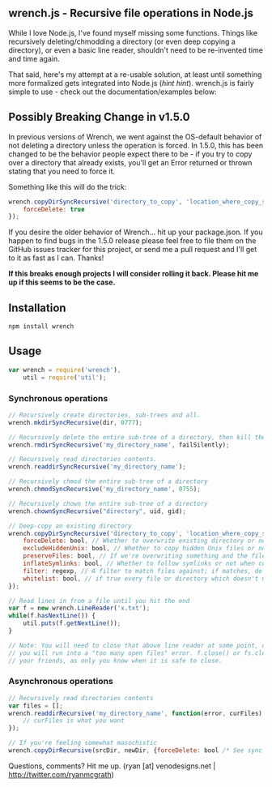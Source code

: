 wrench.js - Recursive file operations in Node.js
----------------------------------------------------------------------------
While I love Node.js, I've found myself missing some functions. Things like
recursively deleting/chmodding a directory (or even deep copying a directory),
or even a basic line reader, shouldn't need to be re-invented time and time again.

That said, here's my attempt at a re-usable solution, at least until something
more formalized gets integrated into Node.js (*hint hint*). wrench.js is fairly simple
to use - check out the documentation/examples below:

Possibly Breaking Change in v1.5.0
-----------------------------------------------------------------------------
In previous versions of Wrench, we went against the OS-default behavior of not
deleting a directory unless the operation is forced. In 1.5.0, this has been
changed to be the behavior people expect there to be - if you try to copy over
a directory that already exists, you'll get an Error returned or thrown stating
that you need to force it.

Something like this will do the trick:

``` javascript
wrench.copyDirSyncRecursive('directory_to_copy', 'location_where_copy_should_end_up', {
    forceDelete: true
});
```

If you desire the older behavior of Wrench... hit up your package.json. If you
happen to find bugs in the 1.5.0 release please feel free to file them on the 
GitHub issues tracker for this project, or send me a pull request and I'll get to
it as fast as I can. Thanks!

**If this breaks enough projects I will consider rolling it back. Please hit me up if this seems to be the case.**

Installation
-----------------------------------------------------------------------------

    npm install wrench

Usage
-----------------------------------------------------------------------------
``` javascript
var wrench = require('wrench'),
	util = require('util');
```

### Synchronous operations
``` javascript
// Recursively create directories, sub-trees and all.
wrench.mkdirSyncRecursive(dir, 0777);

// Recursively delete the entire sub-tree of a directory, then kill the directory
wrench.rmdirSyncRecursive('my_directory_name', failSilently);

// Recursively read directories contents.
wrench.readdirSyncRecursive('my_directory_name');

// Recursively chmod the entire sub-tree of a directory
wrench.chmodSyncRecursive('my_directory_name', 0755);

// Recursively chown the entire sub-tree of a directory
wrench.chownSyncRecursive("directory", uid, gid);

// Deep-copy an existing directory
wrench.copyDirSyncRecursive('directory_to_copy', 'location_where_copy_should_end_up', {
    forceDelete: bool, // Whether to overwrite existing directory or not
    excludeHiddenUnix: bool, // Whether to copy hidden Unix files or not (preceding .)
    preserveFiles: bool, // If we're overwriting something and the file already exists, keep the existing
    inflateSymlinks: bool, // Whether to follow symlinks or not when copying files
    filter: regexp, // A filter to match files against; if matches, do nothing (exclude).
    whitelist: bool, // if true every file or directory which doesn't match filter will be ignored
});

// Read lines in from a file until you hit the end
var f = new wrench.LineReader('x.txt');
while(f.hasNextLine()) {
	util.puts(f.getNextLine());
}

// Note: You will need to close that above line reader at some point, otherwise
// you will run into a "too many open files" error. f.close() or fs.closeSync(f.fd) are
// your friends, as only you know when it is safe to close.
```

### Asynchronous operations
``` javascript
// Recursively read directories contents
var files = [];
wrench.readdirRecursive('my_directory_name', function(error, curFiles) {
    // curFiles is what you want
});

// If you're feeling somewhat masochistic
wrench.copyDirRecursive(srcDir, newDir, {forceDelete: bool /* See sync version */}, callbackfn);
```

Questions, comments? Hit me up. (ryan [at] venodesigns.net | http://twitter.com/ryanmcgrath)
